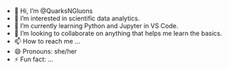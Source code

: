 - 👋 Hi, I’m @QuarksNGluons
- 👀 I’m interested in scientific data analytics.
- 🌱 I’m currently learning Python and Jupyter in VS Code.
- 💞️ I’m looking to collaborate on anything that helps me learn the basics.
- 📫 How to reach me ...
- 😄 Pronouns: she/her
- ⚡ Fun fact: ...

<!---
QuarksNGluons/QuarksNGluons is a ✨ special ✨ repository because its `README.md` (this file) appears on your GitHub profile.
You can click the Preview link to take a look at your changes.
--->
